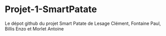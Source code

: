 # Projet-1-SmartPatate
Le dépot github du projet Smart Patate de Lesage Clément, Fontaine Paul, Billis Enzo et Morlet Antoine
